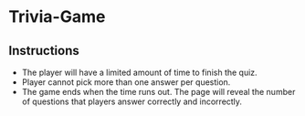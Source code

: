 # Trivia-Game


## Instructions
- The player will have a limited amount of time to finish the quiz.
- Player cannot pick more than one answer per question.
- The game ends when the time runs out. The page will reveal the number of questions that players answer correctly and incorrectly.
